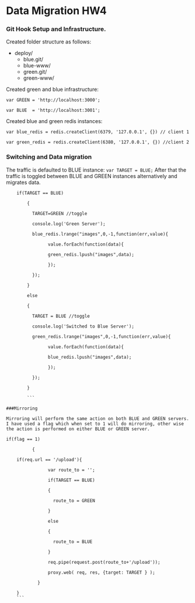 # Data Migration HW4

### Git Hook Setup and Infrastructure.

Created folder structure as follows:

* deploy/
  * blue.git/
  * blue-www/
  * green.git/
  * green-www/

Created green and blue infrastructure:

``` 
var GREEN = 'http://localhost:3000';
 
var BLUE  = 'http://localhost:3001'; 
```

Created blue and green redis instances:

``` 
var blue_redis = redis.createClient(6379, '127.0.0.1', {}) // client 1

var green_redis = redis.createClient(6380, '127.0.0.1', {}) //client 2 
```


### Switching and Data migration

The traffic is defaulted to BLUE instance: 
`var TARGET = BLUE;`
After that the traffic is toggled between BLUE and GREEN instances alternatively and migrates data.

```
	if(TARGET == BLUE)
  
        {
  
          TARGET=GREEN //toggle

          console.log('Green Server');

          blue_redis.lrange("images",0,-1,function(err,value){

                value.forEach(function(data){

                green_redis.lpush("images",data);
       
                });
  
          });
  
        }
  
        else
  
        {
  
          TARGET = BLUE //toggle
  
          console.log('Switched to Blue Server');
  
          green_redis.lrange("images",0,-1,function(err,value){
  
                value.forEach(function(data){
  
                blue_redis.lpush("images",data);
  
                });
  
          });
  
        }
        
        ```

###Mirroring

Mirroring will perform the same action on both BLUE and GREEN servers. I have used a flag which when set to 1 will do mirroring, other wise the action is performed on either BLUE or GREEN server.

```
	if(flag == 1)
  
              {

		if(req.url == '/upload'){
  
                    var route_to = '';
  
                    if(TARGET == BLUE)
  
                    {
  
                      route_to = GREEN
  
                    }
  
                    else
  
                    {
  
                      route_to = BLUE
  
                    }
  
                    req.pipe(request.post(route_to+'/upload'));
  
                    proxy.web( req, res, {target: TARGET } );
  
              	}

		}
		```





